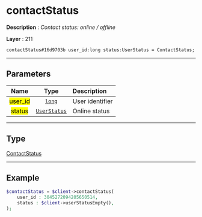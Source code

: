 # contactStatus

**Description** : *Contact status: online / offline*

**Layer** : 211

```tl
contactStatus#16d9703b user_id:long status:UserStatus = ContactStatus;
```

---

## Parameters

| Name | Type | Description |
| :---: | :---: | :--- |
| <mark>user_id</mark> | [`long`](type/long) | User identifier |
| <mark>status</mark> | [`UserStatus`](type/UserStatus) | Online status |

---

## Type

[ContactStatus](type/ContactStatus)

---

## Example

```php
$contactStatus = $client->contactStatus(
	user_id : 3045272094205650514,
	status : $client->userStatusEmpty(),
);
```